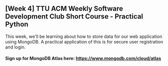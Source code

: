 ## [Week 4] TTU ACM Weekly Software Development Club Short Course - Practical Python

This week, we'll be learning about how to store data for our web application using MongoDB. A practical application of this is for secure user registration and login.

#### Sign up for MongoDB Atlas here: https://www.mongodb.com/cloud/atlas